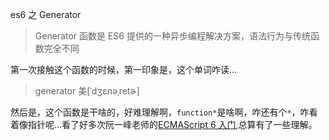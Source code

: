 es6 之 Generator
> Generator 函数是 ES6 提供的一种异步编程解决方案，语法行为与传统函数完全不同

第一次接触这个函数的时候，第一印象是，这个单词咋读...
> generator 美\[ˈdʒɛnəˌretɚ]

然后是，这个函数是干啥的，好难理解啊，```function*```是啥啊，咋还有个```*```，咋看着像指针呢...看了好多次阮一峰老师的[ECMAScript 6 入门](http://es6.ruanyifeng.com/#docs/generator),总算有了一些理解。

